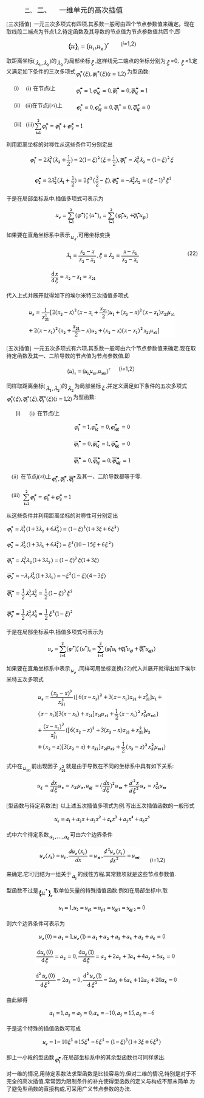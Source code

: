 <div class=Section1>
<p class=MsoNormal style='margin-left:36.0pt;text-indent:0mm'><span lang=EN-US>二、<span
style='font:7.0pt "Times New Roman"'>&nbsp; </span></span><span lang=ZH-CN
style='font-size:14.0pt;font-family:宋体_GB2312'>二、</span><span lang=EN-US
style='font-size:7.0pt'>&nbsp;&nbsp;&nbsp;&nbsp;&nbsp;&nbsp;&nbsp; </span><span
lang=ZH-CN style='font-size:14.0pt;font-family:宋体_GB2312'>一维单元的高次插值</span></p>
<p class=MsoNormal><span lang=EN-US style='font-family:宋体_GB2312'>[</span><span
lang=ZH-CN style='font-family:宋体_GB2312'>三次插值</span><span lang=EN-US
style='font-family:宋体_GB2312'>]&nbsp; </span><span lang=ZH-CN style='font-family:
宋体_GB2312'>一元三次多项式有四项</span><span lang=EN-US style='font-family:宋体_GB2312'>,</span><span
lang=ZH-CN style='font-family:宋体_GB2312'>其系数一般可由四个节点参数值来确定。现在取线段二端点为节点</span><span
lang=EN-US>1</span><span lang=EN-US style='font-family:宋体_GB2312'>,</span><span
lang=EN-US>2</span><span lang=EN-US style='font-family:宋体_GB2312'>,</span><span
lang=ZH-CN style='font-family:宋体_GB2312'>待定函数及其导数的节点值为节点参数值共四个</span><span
lang=EN-US style='font-family:宋体_GB2312'>,</span><span lang=ZH-CN
style='font-family:宋体_GB2312'>即</span></p>
<p class=MsoNormal align=center style='text-align:center'><sub><span
lang=EN-US style='font-family:宋体_GB2312'><img width=111 height=27
src="res/17e9d95da129bdd93c34fb6cc6aaaa52_5940_files/image002.gif" u1:shapes="_x0000_i1025"
align=absmiddle></span></sub><span lang=EN-US style='font-family:宋体_GB2312'>&nbsp;&nbsp;&nbsp;&nbsp;&nbsp;&nbsp;&nbsp;
(</span><i><span lang=EN-US>i=</span></i><span lang=EN-US>1,2</span><span
lang=EN-US style='font-family:宋体_GB2312'>)</span></p>
<p class=MsoNormal><span lang=ZH-CN style='font-family:宋体_GB2312'>取距离坐标</span><span
lang=EN-US style='font-family:宋体_GB2312'>(<sub><img width=39 height=23
src="res/17e9d95da129bdd93c34fb6cc6aaaa52_5940_files/image004.gif" u1:shapes="_x0000_i1026"
align=absmiddle></sub>)</span><span lang=ZH-CN style='font-family:宋体_GB2312'>的</span><sub><span
lang=EN-US style='font-family:宋体_GB2312'><img width=19 height=23
src="res/17e9d95da129bdd93c34fb6cc6aaaa52_5940_files/image006.gif" u1:shapes="_x0000_i1027"
align=absmiddle></span></sub><span lang=ZH-CN style='font-family:宋体_GB2312'>为局部坐标</span><sub><span
lang=EN-US style='font-family:宋体_GB2312'><img width=13 height=21
src="res/17e9d95da129bdd93c34fb6cc6aaaa52_5940_files/image008.gif" u1:shapes="_x0000_i1028"
align=absmiddle></span></sub><span lang=EN-US style='font-family:宋体_GB2312'>,</span><span
lang=ZH-CN style='font-family:宋体_GB2312'>这样线元二端点的坐标分别为</span><sub><span
lang=EN-US style='font-family:宋体_GB2312'><img width=13 height=21
src="res/17e9d95da129bdd93c34fb6cc6aaaa52_5940_files/image009.gif" u1:shapes="_x0000_i1029"
align=absmiddle></span></sub><i><span lang=EN-US>=</span></i><span lang=EN-US>0</span><span
lang=EN-US style='font-family:宋体_GB2312'>, <sub><img width=13 height=21
src="res/17e9d95da129bdd93c34fb6cc6aaaa52_5940_files/image010.gif" u1:shapes="_x0000_i1030"
align=absmiddle></sub></span><i><span lang=EN-US>=</span></i><span lang=EN-US>1</span><span
lang=EN-US style='font-family:宋体_GB2312'>.</span><span lang=ZH-CN
style='font-family:宋体_GB2312'>定义满足如下条件的三次多项式</span><sub><span lang=EN-US
style='font-family:宋体_GB2312'><img width=136 height=25
src="res/17e9d95da129bdd93c34fb6cc6aaaa52_5940_files/image012.gif" u1:shapes="_x0000_i1031"
align=absmiddle></span></sub><span lang=ZH-CN style='font-family:宋体_GB2312'>为型函数</span><span
lang=EN-US style='font-family:宋体_GB2312'>:</span></p>
<p class=MsoNormal style='margin-left:36.0pt;text-indent:-21.25pt'><span
lang=EN-US>(i)<span style='font:7.0pt "Times New Roman"'>&nbsp;&nbsp;&nbsp;&nbsp;&nbsp;&nbsp;&nbsp;
</span></span><span lang=EN-US style='font-family:宋体_GB2312'>(i)</span><span
lang=EN-US style='font-size:7.0pt'>&nbsp; </span><span lang=ZH-CN
style='font-family:宋体_GB2312'>在节点</span><i><span lang=EN-US>i</span></i><span
lang=ZH-CN style='font-family:宋体_GB2312'>上</span><span lang=EN-US
style='font-family:宋体_GB2312'>&nbsp;&nbsp;&nbsp;&nbsp;&nbsp;&nbsp;&nbsp;&nbsp;&nbsp;&nbsp;&nbsp;&nbsp;&nbsp;&nbsp;
<sub><img width=193 height=27
src="res/17e9d95da129bdd93c34fb6cc6aaaa52_5940_files/image014.gif" u1:shapes="_x0000_i1032"
align=absmiddle></sub></span></p>
<p class=MsoNormal style='margin-left:36.0pt;text-indent:-21.25pt'><span
lang=EN-US>(ii)<span style='font:7.0pt "Times New Roman"'>&nbsp;&nbsp;&nbsp;&nbsp;&nbsp;
</span></span><span lang=EN-US style='font-family:宋体_GB2312'>(ii)</span><span
lang=ZH-CN style='font-family:宋体_GB2312'>在节点</span><i><span lang=EN-US>j</span></i><span
lang=EN-US style='font-family:宋体_GB2312'>(</span><span lang=ZH-CN
style='font-family:宋体_GB2312'>≠</span><i><span lang=EN-US>i</span></i><span
lang=EN-US style='font-family:宋体_GB2312'>)</span><span lang=ZH-CN
style='font-family:宋体_GB2312'>上</span><span lang=EN-US style='font-family:宋体_GB2312'>&nbsp;&nbsp;&nbsp;&nbsp;&nbsp;&nbsp;&nbsp;&nbsp;&nbsp;
<sub><img width=199 height=27
src="res/17e9d95da129bdd93c34fb6cc6aaaa52_5940_files/image016.gif" u1:shapes="_x0000_i1033"
align=absmiddle></sub></span></p>
<p class=MsoNormal style='margin-left:36.0pt;text-indent:-21.25pt'><span
lang=EN-US>(iii)<span style='font:7.0pt "Times New Roman"'>&nbsp;&nbsp;&nbsp;&nbsp;
</span></span><span lang=EN-US style='font-family:宋体_GB2312'>(iii)<sub><img
width=131 height=45 src="res/17e9d95da129bdd93c34fb6cc6aaaa52_5940_files/image018.gif"
u1:shapes="_x0000_i1034" align=absmiddle></sub></span></p>
<p class=MsoNormal><span lang=ZH-CN style='font-family:宋体_GB2312'>利用距离坐标的对称性从这些条件可分别定出</span></p>
<p class=MsoNormal align=center style='text-align:center'><sub><span
lang=EN-US style='font-family:宋体_GB2312'><img width=383 height=37
src="res/17e9d95da129bdd93c34fb6cc6aaaa52_5940_files/image020.gif" u1:shapes="_x0000_i1035"></span></sub></p>
<p class=MsoNormal align=center style='text-align:center'><span lang=EN-US
style='font-family:宋体_GB2312'>&nbsp; <sub><img width=365 height=37
src="res/17e9d95da129bdd93c34fb6cc6aaaa52_5940_files/image022.gif" u1:shapes="_x0000_i1051"></sub></span></p>
<p class=MsoNormal><span lang=ZH-CN style='font-family:宋体_GB2312'>于是在局部坐标系中</span><span
lang=EN-US style='font-family:宋体_GB2312'>,</span><span lang=ZH-CN
style='font-family:宋体_GB2312'>插值多项式可表示为</span></p>
<p class=MsoNormal align=center style='text-align:center'><sub><span
lang=EN-US style='font-family:宋体_GB2312'><img width=249 height=45
src="res/17e9d95da129bdd93c34fb6cc6aaaa52_5940_files/image024.gif" u1:shapes="_x0000_i1052"></span></sub></p>
<p class=MsoNormal><span lang=ZH-CN style='font-family:宋体_GB2312'>如果要在直角坐标系中表示</span><sub><span
lang=EN-US style='font-family:宋体_GB2312'><img width=18 height=24
src="res/17e9d95da129bdd93c34fb6cc6aaaa52_5940_files/image026.gif" u1:shapes="_x0000_i1053"
align=absmiddle></span></sub><span lang=EN-US style='font-family:宋体_GB2312'>,</span><span
lang=ZH-CN style='font-family:宋体_GB2312'>可用坐标变换</span></p>
<pre style='text-align:right' align=right><sub><span lang=EN-US
style='font-family:宋体_GB2312'><img width=196 height=45
src="res/17e9d95da129bdd93c34fb6cc6aaaa52_5940_files/image028.gif" u1:shapes="_x0000_i1054"
align=absmiddle></span></sub><span lang=EN-US style='font-family:宋体_GB2312'>&nbsp;&nbsp;&nbsp;&nbsp;&nbsp; &nbsp;&nbsp;&nbsp;&nbsp;&nbsp;&nbsp;&nbsp;&nbsp;&nbsp;&nbsp;&nbsp;&nbsp;&nbsp;&nbsp;&nbsp;&nbsp;&nbsp;&nbsp;&nbsp;&nbsp;&nbsp;&nbsp; &nbsp;&nbsp;&nbsp;&nbsp;&nbsp;&nbsp;&nbsp;(</span><span
lang=EN-US>22</span><span lang=EN-US style='font-family:宋体_GB2312'>)</span></pre><pre><sub><span
lang=EN-US style='font-family:宋体_GB2312'>&nbsp;&nbsp;&nbsp;&nbsp;&nbsp;&nbsp;&nbsp;&nbsp;&nbsp;&nbsp;&nbsp;&nbsp;&nbsp;&nbsp;&nbsp;&nbsp;&nbsp;&nbsp;&nbsp;&nbsp;&nbsp;&nbsp;&nbsp;&nbsp;&nbsp;&nbsp;&nbsp;&nbsp;&nbsp;&nbsp;&nbsp;&nbsp;&nbsp;&nbsp;&nbsp;&nbsp;&nbsp;&nbsp; <img
width=123 height=40 src="res/17e9d95da129bdd93c34fb6cc6aaaa52_5940_files/image030.gif"
u1:shapes="_x0000_i1055"></span></sub></pre>
<p class=MsoNormal><span lang=ZH-CN style='font-family:宋体_GB2312'>代入上式并展开就得如下的埃尔米特三次插值多项式</span></p>
<p class=MsoNormal align=center style='text-align:center'><sub><span
lang=EN-US style='font-family:宋体_GB2312'><img width=388 height=88
src="res/17e9d95da129bdd93c34fb6cc6aaaa52_5940_files/image032.gif" u1:shapes="_x0000_i1056"></span></sub></p>
<p class=MsoNormal><span lang=EN-US style='font-family:宋体_GB2312'>[</span><span
lang=ZH-CN style='font-family:宋体_GB2312'>五次插值</span><span lang=EN-US
style='font-family:宋体_GB2312'>]&nbsp; </span><span lang=ZH-CN style='font-family:
宋体_GB2312'>一元五次多项式有六项</span><span lang=EN-US style='font-family:宋体_GB2312'>,</span><span
lang=ZH-CN style='font-family:宋体_GB2312'>其系数一般可由六个节点参数值来确定</span><span
lang=EN-US style='font-family:宋体_GB2312'>.</span><span lang=ZH-CN
style='font-family:宋体_GB2312'>现在取待定函数及其一、二阶导数的节点值为节点参数值</span><span lang=EN-US
style='font-family:宋体_GB2312'>,</span><span lang=ZH-CN style='font-family:宋体_GB2312'>即</span></p>
<p class=MsoNormal align=center style='text-align:center'><sub><span
lang=EN-US style='font-family:宋体_GB2312'><img width=119 height=27
src="res/17e9d95da129bdd93c34fb6cc6aaaa52_5940_files/image034.gif" u1:shapes="_x0000_i1057"
align=absmiddle></span></sub><span lang=EN-US style='font-family:宋体_GB2312'>&nbsp;&nbsp;
</span><span lang=ZH-CN style='font-family:宋体_GB2312'>（</span><i><span
lang=EN-US>i=</span></i><span lang=EN-US>1,2</span><span lang=ZH-CN
style='font-family:宋体_GB2312'>）</span></p>
<p class=MsoNormal><span lang=ZH-CN style='font-family:宋体_GB2312'>同样取距离坐标</span><span
lang=EN-US style='font-family:宋体_GB2312'>(<sub><img width=39 height=23
src="res/17e9d95da129bdd93c34fb6cc6aaaa52_5940_files/image036.gif" u1:shapes="_x0000_i1058"
align=absmiddle></sub>)</span><span lang=ZH-CN style='font-family:宋体_GB2312'>的</span><sub><span
lang=EN-US style='font-family:宋体_GB2312'><img width=19 height=23
src="res/17e9d95da129bdd93c34fb6cc6aaaa52_5940_files/image037.gif" u1:shapes="_x0000_i1059"
align=absmiddle></span></sub><span lang=ZH-CN style='font-family:宋体_GB2312'>为局部坐标</span><sub><span
lang=EN-US style='font-family:宋体_GB2312'><img width=13 height=21
src="res/17e9d95da129bdd93c34fb6cc6aaaa52_5940_files/image038.gif" u1:shapes="_x0000_i1060"
align=absmiddle></span></sub><span lang=EN-US style='font-family:宋体_GB2312'>,</span><span
lang=ZH-CN style='font-family:宋体_GB2312'>并定义满足如下条件的五次多项式</span><sub><span
lang=EN-US style='font-family:宋体_GB2312'><img width=176 height=25
src="res/17e9d95da129bdd93c34fb6cc6aaaa52_5940_files/image040.gif" u1:shapes="_x0000_i1061"
align=absmiddle></span></sub><span lang=ZH-CN style='font-family:宋体_GB2312'>为型函数</span><span
lang=EN-US style='font-family:宋体_GB2312'>:</span></p>
<p class=MsoNormal style='margin-left:36.0pt;text-indent:-18.0pt'><span
lang=EN-US>(i)<span style='font:7.0pt "Times New Roman"'>&nbsp;&nbsp;&nbsp;&nbsp;&nbsp;&nbsp;&nbsp;&nbsp;&nbsp;
</span></span><span lang=EN-US style='font-family:宋体_GB2312'>(i)&nbsp; </span><span
lang=ZH-CN style='font-family:宋体_GB2312'>在节点</span><i><span lang=EN-US>i</span></i><span
lang=ZH-CN style='font-family:宋体_GB2312'>上</span></p>
<p class=MsoNormal align=center style='text-align:center'><sub><span
lang=EN-US style='font-family:宋体_GB2312'><img width=151 height=27
src="res/17e9d95da129bdd93c34fb6cc6aaaa52_5940_files/image042.gif" u1:shapes="_x0000_i1062"></span></sub></p>
<p class=MsoNormal align=center style='text-align:center'><sub><span
lang=EN-US style='font-family:宋体_GB2312'><img width=152 height=27
src="res/17e9d95da129bdd93c34fb6cc6aaaa52_5940_files/image044.gif" u1:shapes="_x0000_i1063"></span></sub></p>
<p class=MsoNormal align=center style='text-align:center'><sub><span
lang=EN-US style='font-family:宋体_GB2312'><img width=153 height=27
src="res/17e9d95da129bdd93c34fb6cc6aaaa52_5940_files/image046.gif" u1:shapes="_x0000_i1064"></span></sub></p>
<p class=MsoNormal><span lang=EN-US style='font-family:宋体_GB2312'>&nbsp;&nbsp;&nbsp;
(ii)&nbsp; </span><span lang=ZH-CN style='font-family:宋体_GB2312'>在节点</span><i><span
lang=EN-US>j</span></i><span lang=EN-US style='font-family:宋体_GB2312'>(</span><span
lang=ZH-CN style='font-family:宋体_GB2312'>≠</span><i><span lang=EN-US>i</span></i><span
lang=EN-US style='font-family:宋体_GB2312'>)</span><span lang=ZH-CN
style='font-family:宋体_GB2312'>上</span><sub><span lang=EN-US style='font-family:
宋体_GB2312'><img width=67 height=25
src="res/17e9d95da129bdd93c34fb6cc6aaaa52_5940_files/image048.gif" u1:shapes="_x0000_i1065"
align=absmiddle></span></sub><span lang=ZH-CN style='font-family:宋体_GB2312'>及其一、二阶导数都等于零</span><span
lang=EN-US style='font-family:宋体_GB2312'>.</span></p>
<p class=MsoNormal><span lang=EN-US style='font-family:宋体_GB2312'>&nbsp;&nbsp;&nbsp;
(iii)&nbsp; <sub><img width=131 height=45
src="res/17e9d95da129bdd93c34fb6cc6aaaa52_5940_files/image050.gif" u1:shapes="_x0000_i1066"
align=absmiddle></sub>&nbsp;</span></p>
<p class=MsoNormal align=left style='text-align:left'><span lang=ZH-CN
style='font-family:宋体_GB2312'>从这些条件并利用距离坐标的对称性可分别定出</span></p>
<p class=MsoNormal align=left style='text-align:left'><sub><span lang=EN-US
style='font-family:宋体_GB2312'><img width=301 height=24
src="res/17e9d95da129bdd93c34fb6cc6aaaa52_5940_files/image052.gif" u1:shapes="_x0000_i1067"></span></sub></p>
<p class=MsoNormal align=left style='text-align:left'><sub><span lang=EN-US
style='font-family:宋体_GB2312'><img width=284 height=24
src="res/17e9d95da129bdd93c34fb6cc6aaaa52_5940_files/image054.gif" u1:shapes="_x0000_i1068"></span></sub></p>
<p class=MsoNormal align=left style='text-align:left'><sub><span lang=EN-US
style='font-family:宋体_GB2312'><img width=247 height=24
src="res/17e9d95da129bdd93c34fb6cc6aaaa52_5940_files/image056.gif" u1:shapes="_x0000_i1069"></span></sub></p>
<p class=MsoNormal align=left style='text-align:left'><sub><span lang=EN-US
style='font-family:宋体_GB2312'><img width=265 height=24
src="res/17e9d95da129bdd93c34fb6cc6aaaa52_5940_files/image058.gif" u1:shapes="_x0000_i1070"></span></sub></p>
<p class=MsoNormal align=left style='text-align:left'><sub><span lang=EN-US
style='font-family:宋体_GB2312'><img width=176 height=37
src="res/17e9d95da129bdd93c34fb6cc6aaaa52_5940_files/image060.gif" u1:shapes="_x0000_i1071"></span></sub></p>
<p class=MsoNormal align=left style='text-align:left'><sub><span lang=EN-US
style='font-family:宋体_GB2312'><img width=177 height=37
src="res/17e9d95da129bdd93c34fb6cc6aaaa52_5940_files/image062.gif" u1:shapes="_x0000_i1072"></span></sub></p>
<p class=MsoNormal><span lang=ZH-CN style='font-family:宋体_GB2312'>于是在局部坐标系中</span><span
lang=EN-US style='font-family:宋体_GB2312'>,</span><span lang=ZH-CN
style='font-family:宋体_GB2312'>插值多项式可表示为</span></p>
<p class=MsoNormal align=center style='text-align:center'><sub><span
lang=EN-US style='font-family:宋体_GB2312'><img width=289 height=45
src="res/17e9d95da129bdd93c34fb6cc6aaaa52_5940_files/image064.gif" u1:shapes="_x0000_i1073"></span></sub></p>
<p class=MsoNormal><span lang=ZH-CN style='font-family:宋体_GB2312'>如果要在直角坐标系中表示</span><sub><span
lang=EN-US style='font-family:宋体_GB2312'><img width=17 height=24
src="res/17e9d95da129bdd93c34fb6cc6aaaa52_5940_files/image066.gif" u1:shapes="_x0000_i1074"
align=absmiddle></span></sub><span lang=EN-US style='font-family:宋体_GB2312'> ,</span><span
lang=ZH-CN style='font-family:宋体_GB2312'>同样可用坐标变换</span><span lang=EN-US
style='font-family:宋体_GB2312'>(</span><span lang=EN-US>22</span><span
lang=EN-US style='font-family:宋体_GB2312'>)</span><span lang=ZH-CN
style='font-family:宋体_GB2312'>代入并展开就得出如下埃尔米特五次多项式</span></p>
<p class=MsoNormal align=center style='text-align:center;line-height:150%'><sub><span
lang=EN-US style='font-family:宋体_GB2312'><img width=341 height=173
src="res/17e9d95da129bdd93c34fb6cc6aaaa52_5940_files/image068.gif" u1:shapes="_x0000_i1075"></span></sub></p>
<p class=MsoNormal align=left style='text-align:left'><span lang=ZH-CN
style='font-family:宋体_GB2312'>式中在</span><sub><span lang=EN-US style='font-family:
宋体_GB2312'><img width=24 height=24
src="res/17e9d95da129bdd93c34fb6cc6aaaa52_5940_files/image070.gif" u1:shapes="_x0000_i1076"
align=absmiddle></span></sub><span lang=ZH-CN style='font-family:宋体_GB2312'>前出现因子</span><sub><span
lang=EN-US style='font-family:宋体_GB2312'><img width=21 height=24
src="res/17e9d95da129bdd93c34fb6cc6aaaa52_5940_files/image072.gif" u1:shapes="_x0000_i1077"
align=absmiddle></span></sub><span lang=ZH-CN style='font-family:宋体_GB2312'>就是由于导数在不同的坐标系中具有如下关系</span><span
lang=EN-US style='font-family:宋体_GB2312'>:</span></p>
<p class=MsoNormal align=center style='text-align:center'><sub><span
lang=EN-US style='font-family:宋体_GB2312'><img width=344 height=44
src="res/17e9d95da129bdd93c34fb6cc6aaaa52_5940_files/image074.gif" u1:shapes="_x0000_i1078"></span></sub></p>
<p class=MsoNormal><span lang=EN-US style='font-family:宋体_GB2312'>[</span><span
lang=ZH-CN style='font-family:宋体_GB2312'>型函数与待定系数法</span><span lang=EN-US
style='font-family:宋体_GB2312'>]&nbsp; </span><span lang=ZH-CN style='font-family:
宋体_GB2312'>以上述五次插值多项式为例</span><span lang=EN-US style='font-family:宋体_GB2312'>.</span><span
lang=ZH-CN style='font-family:宋体_GB2312'>写出五次插值函数的一般形式</span></p>
<p class=MsoNormal align=center style='text-align:center'><sub><span
lang=EN-US style='font-family:宋体_GB2312'><img width=255 height=25
src="res/17e9d95da129bdd93c34fb6cc6aaaa52_5940_files/image076.gif" u1:shapes="_x0000_i1079"></span></sub></p>
<p class=MsoNormal><span lang=ZH-CN style='font-family:宋体_GB2312'>式中六个待定系数</span><sub><span
lang=EN-US style='font-family:宋体_GB2312'><img width=56 height=24
src="res/17e9d95da129bdd93c34fb6cc6aaaa52_5940_files/image078.gif" u1:shapes="_x0000_i1080"
align=absmiddle></span></sub><span lang=ZH-CN style='font-family:宋体_GB2312'>可由六个边界条件</span></p>
<p class=MsoNormal align=center style='text-align:center'><sub><span
lang=EN-US style='font-family:宋体_GB2312'><img width=268 height=44
src="res/17e9d95da129bdd93c34fb6cc6aaaa52_5940_files/image080.gif" u1:shapes="_x0000_i1081"></span></sub><span
lang=EN-US style='font-family:宋体_GB2312'>&nbsp;&nbsp;&nbsp;&nbsp;&nbsp;&nbsp; (</span><i><span
lang=EN-US>i=</span></i><span lang=EN-US>1</span><span lang=EN-US
style='font-family:宋体_GB2312'>,</span><span lang=EN-US>2</span><span
lang=EN-US style='font-family:宋体_GB2312'>)</span></p>
<p class=MsoNormal><span lang=ZH-CN style='font-family:宋体_GB2312'>来确定</span><span
lang=EN-US style='font-family:宋体_GB2312'>,</span><span lang=ZH-CN
style='font-family:宋体_GB2312'>它可归结为一组关于</span><sub><span lang=EN-US
style='font-family:宋体_GB2312'><img width=16 height=24
src="res/17e9d95da129bdd93c34fb6cc6aaaa52_5940_files/image082.gif" u1:shapes="_x0000_i1082"
align=absmiddle></span></sub><span lang=ZH-CN style='font-family:宋体_GB2312'>的线</span><span
lang=ZH-CN style='font-family:宋体_GB2312'>性</span><span lang=ZH-CN
style='font-family:宋体_GB2312'>方程</span><span lang=EN-US style='font-family:
宋体_GB2312'>,</span><span lang=ZH-CN style='font-family:宋体_GB2312'>其常数项就是这些节点参数值</span><span
lang=EN-US style='font-family:宋体_GB2312'>.</span></p>
<p class=MsoNormal><span lang=ZH-CN style='font-family:宋体_GB2312'>型函数不过是</span><sub><span
lang=EN-US style='font-family:宋体_GB2312'><img width=40 height=27
src="res/17e9d95da129bdd93c34fb6cc6aaaa52_5940_files/image084.gif" u1:shapes="_x0000_i1083"
align=absmiddle></span></sub><span lang=ZH-CN style='font-family:宋体_GB2312'>取单位矢量的特殊插值函数</span><span
lang=EN-US style='font-family:宋体_GB2312'>.</span><span lang=ZH-CN
style='font-family:宋体_GB2312'>例如在局部坐标中</span><span lang=EN-US style='font-family:
宋体_GB2312'>,</span><span lang=ZH-CN style='font-family:宋体_GB2312'>取</span></p>
<p class=MsoNormal align=center style='text-align:center'><sub><span
lang=EN-US style='font-family:宋体_GB2312'><img width=233 height=25
src="res/17e9d95da129bdd93c34fb6cc6aaaa52_5940_files/image086.gif" u1:shapes="_x0000_i1084"></span></sub></p>
<p class=MsoNormal><span lang=ZH-CN style='font-family:宋体_GB2312'>则六个边界条件可表示为</span></p>
<p class=MsoNormal align=center style='text-align:center'><sub><span
lang=EN-US style='font-family:宋体_GB2312'><img width=337 height=24
src="res/17e9d95da129bdd93c34fb6cc6aaaa52_5940_files/image088.gif" u1:shapes="_x0000_i1085"></span></sub></p>
<pre><sub><span lang=EN-US style='font-family:宋体_GB2312'>&nbsp;&nbsp;&nbsp;&nbsp;&nbsp;&nbsp;&nbsp;&nbsp;&nbsp;&nbsp;&nbsp;&nbsp;&nbsp;&nbsp;&nbsp;&nbsp;&nbsp;&nbsp;&nbsp;&nbsp;&nbsp;&nbsp;&nbsp;&nbsp;&nbsp; <img
width=371 height=44 src="res/17e9d95da129bdd93c34fb6cc6aaaa52_5940_files/image090.gif"
u1:shapes="_x0000_i1086"></span></sub></pre><pre><sub><span lang=EN-US
style='font-family:宋体_GB2312'>&nbsp;&nbsp;&nbsp;&nbsp;&nbsp;&nbsp;&nbsp;&nbsp;&nbsp;&nbsp;&nbsp;&nbsp;&nbsp;&nbsp;&nbsp;&nbsp;&nbsp;&nbsp;&nbsp;&nbsp;&nbsp;&nbsp;&nbsp;&nbsp;&nbsp;<img
width=379 height=48 src="res/17e9d95da129bdd93c34fb6cc6aaaa52_5940_files/image092.gif"
u1:shapes="_x0000_i1087"></span></sub></pre>
<p class=MsoNormal><span lang=ZH-CN style='font-family:宋体_GB2312'>由此解得</span></p>
<p class=MsoNormal align=center style='text-align:center'><sub><span
lang=EN-US style='font-family:宋体_GB2312'><img width=281 height=24
src="res/17e9d95da129bdd93c34fb6cc6aaaa52_5940_files/image094.gif" u1:shapes="_x0000_i1088"></span></sub></p>
<p class=MsoNormal><span lang=ZH-CN style='font-family:宋体_GB2312'>于是这个特殊的插值函数可写成</span></p>
<p class=MsoNormal align=center style='text-align:center'><sub><span
lang=EN-US style='font-family:宋体_GB2312'><img width=316 height=25
src="res/17e9d95da129bdd93c34fb6cc6aaaa52_5940_files/image096.gif" u1:shapes="_x0000_i1089"></span></sub></p>
<p class=MsoNormal><span lang=ZH-CN style='font-family:宋体_GB2312'>即上一小段的型函数</span><sub><span
lang=EN-US style='font-family:宋体_GB2312'><img width=20 height=24
src="res/17e9d95da129bdd93c34fb6cc6aaaa52_5940_files/image098.gif" u1:shapes="_x0000_i1090"
align=absmiddle></span></sub><span lang=EN-US style='font-family:宋体_GB2312'>,</span><span
lang=ZH-CN style='font-family:宋体_GB2312'>在局部坐标系中的其余型函数也可同样求出</span><span
lang=EN-US style='font-family:宋体_GB2312'>.</span></p>
<p class=MsoNormal><span lang=ZH-CN style='font-family:宋体_GB2312'>对一维的情况</span><span
lang=EN-US style='font-family:宋体_GB2312'>,</span><span lang=ZH-CN
style='font-family:宋体_GB2312'>用待定系数法求型函数是比较容易的</span><span lang=EN-US
style='font-family:宋体_GB2312'>.</span><span lang=ZH-CN style='font-family:宋体_GB2312'>但对二维的情况</span><span
lang=EN-US style='font-family:宋体_GB2312'>,</span><span lang=ZH-CN
style='font-family:宋体_GB2312'>特别是对于不完全的高次插值</span><span lang=EN-US
style='font-family:宋体_GB2312'>,</span><span lang=ZH-CN style='font-family:宋体_GB2312'>常常因为限制条件的补充使得型函数的定义与构成不那末简单</span><span
lang=EN-US style='font-family:宋体_GB2312'>.</span><span lang=ZH-CN
style='font-family:宋体_GB2312'>为了避免型函数的直接构成</span><span lang=EN-US
style='font-family:宋体_GB2312'>,</span><span lang=ZH-CN style='font-family:宋体_GB2312'>可采用广义节点参数的办法</span><span
lang=EN-US style='font-family:宋体_GB2312'>.</span></p>
</div>